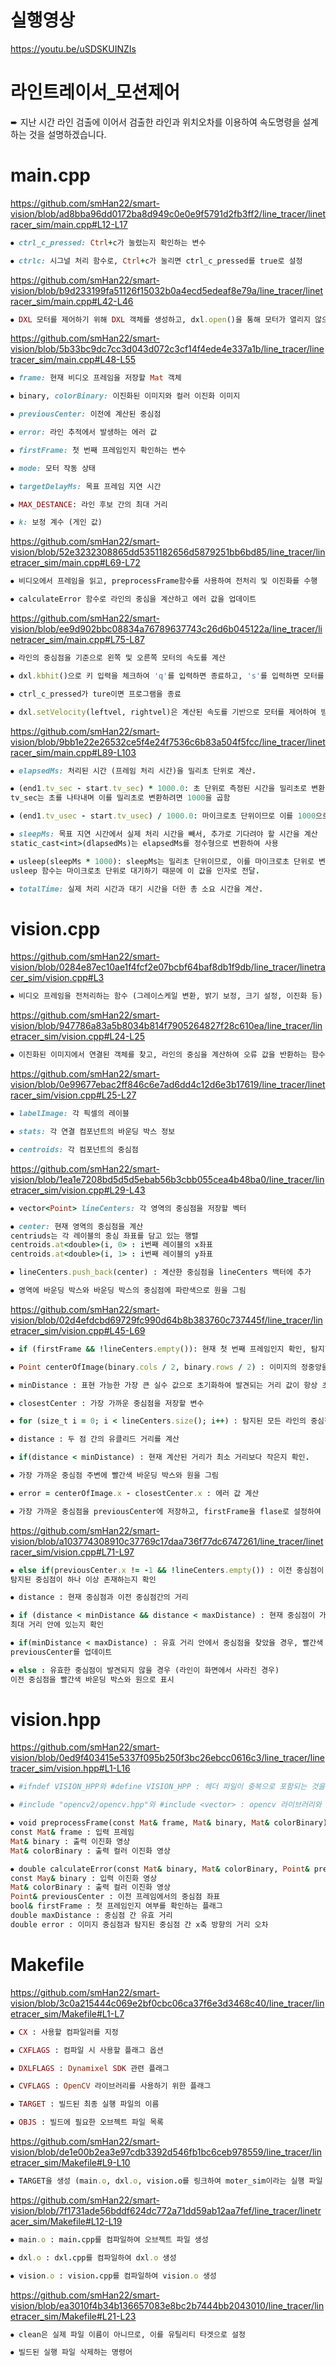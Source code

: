 # 실행영상

https://youtu.be/uSDSKUINZIs

# 라인트레이서_모션제어

➨ 지난 시간 라인 검출에 이어서 검출한 라인과 위치오차를 이용하여 속도명령을 설계하는 것을 설명하겠습니다.

# main.cpp

https://github.com/smHan22/smart-vision/blob/ad8bba96dd0172ba8d949c0e0e9f5791d2fb3ff2/line_tracer/linetracer_sim/main.cpp#L12-L17

```ruby
⦁ ctrl_c_pressed: Ctrl+c가 눌렸는지 확인하는 변수

⦁ ctrlc: 시그널 처리 함수로, Ctrl+c가 눌리면 ctrl_c_pressed를 true로 설정
```

https://github.com/smHan22/smart-vision/blob/b9d233199fa51126f15032b0a4ecd5edeaf8e79a/line_tracer/linetracer_sim/main.cpp#L42-L46

```ruby
⦁ DXL 모터를 제어하기 위해 DXL 객체를 생성하고, dxl.open()을 통해 모터가 열리지 않으면 오류 메시지를 출력하고 종료
```

https://github.com/smHan22/smart-vision/blob/5b33bc9dc7cc3d043d072c3cf14f4ede4e337a1b/line_tracer/linetracer_sim/main.cpp#L48-L55

```ruby
⦁ frame: 현재 비디오 프레임을 저장할 Mat 객체

⦁ binary, colorBinary: 이진화된 이미지와 컬러 이진화 이미지

⦁ previousCenter: 이전에 계산된 중심점

⦁ error: 라인 추적에서 발생하는 에러 값

⦁ firstFrame: 첫 번째 프레임인지 확인하는 변수

⦁ mode: 모터 작동 상태

⦁ targetDelayMs: 목표 프레임 지연 시간

⦁ MAX_DESTANCE: 라인 후보 간의 최대 거리

⦁ k: 보정 계수 (게인 값)
```

https://github.com/smHan22/smart-vision/blob/52e3232308865dd5351182656d5879251bb6bd85/line_tracer/linetracer_sim/main.cpp#L69-L72

```ruby
⦁ 비디오에서 프레임을 읽고, preprocessFrame함수를 사용하여 전처리 및 이진화를 수행

⦁ calculateError 함수로 라인의 중심을 계산하고 에러 값을 업데이트
```

https://github.com/smHan22/smart-vision/blob/ee9d902bbc08834a76789637743c26d6b045122a/line_tracer/linetracer_sim/main.cpp#L75-L87

```ruby
⦁ 라인의 중심점을 기준으로 왼쪽 및 오른쪽 모터의 속도를 계산

⦁ dxl.kbhit()으로 키 입력을 체크하여 'q'를 입력하면 종료하고, 's'를 입력하면 모터를 작동시킴

⦁ ctrl_c_pressed가 ture이면 프로그램을 종료

⦁ dxl.setVelocity(leftvel, rightvel)은 계산된 속도를 기반으로 모터를 제어하여 방향 및 이동 속도를 설정.
```

https://github.com/smHan22/smart-vision/blob/9bb1e22e26532ce5f4e24f7536c6b83a504f5fcc/line_tracer/linetracer_sim/main.cpp#L89-L103

```ruby
⦁ elapsedMs: 처리된 시간 (프레임 처리 시간)을 밀리초 단위로 계산.

⦁ (end1.tv_sec - start.tv_sec) * 1000.0: 초 단위로 측정된 시간을 밀리초로 변환.
tv_sec는 초를 나타내며 이를 밀리초로 변환하려면 1000을 곱함

⦁ (end1.tv_usec - start.tv_usec) / 1000.0: 마이크로초 단위이므로 이를 1000으로 나누어 밀리초로 변환

⦁ sleepMs: 목표 지연 시간에서 실제 처리 시간을 빼서, 추가로 기다려야 할 시간을 계산
static_cast<int>(dlapsedMs)는 elapsedMs를 정수형으로 변환하여 사용

⦁ usleep(sleepMs * 1000): sleepMs는 밀리초 단위이므로, 이를 마이크로초 단위로 변환하려면 1000을 곱함.
usleep 함수는 마이크로초 단위로 대기하기 때문에 이 값을 인자로 전달.

⦁ totalTime: 실제 처리 시간과 대기 시간을 더한 총 소요 시간을 계산.
```
# vision.cpp

https://github.com/smHan22/smart-vision/blob/0284e87ec10ae1f4fcf2e07bcbf64baf8db1f9db/line_tracer/linetracer_sim/vision.cpp#L3

```ruby
⦁ 비디오 프레임을 전처리하는 함수 (그레이스케일 변환, 밝기 보정, 크기 설정, 이진화 등)
```

https://github.com/smHan22/smart-vision/blob/947786a83a5b8034b814f7905264827f28c610ea/line_tracer/linetracer_sim/vision.cpp#L24-L25

```ruby
⦁ 이진화된 이미지에서 연결된 객체를 찾고, 라인의 중심을 계산하여 오류 값을 반환하는 함수
```

https://github.com/smHan22/smart-vision/blob/0e99677ebac2ff846c6e7ad6dd4c12d6e3b17619/line_tracer/linetracer_sim/vision.cpp#L25-L27

```ruby
⦁ labelImage: 각 픽셀의 레이블

⦁ stats: 각 연결 컴포넌트의 바운딩 박스 정보

⦁ centroids: 각 컴포넌트의 중심점
```

https://github.com/smHan22/smart-vision/blob/1ea1e7208bd5d5d5ebab56b3cbb055cea4b48ba0/line_tracer/linetracer_sim/vision.cpp#L29-L43

```ruby
⦁ vector<Point> lineCenters: 각 영역의 중심점을 저장할 벡터

⦁ center: 현재 영역의 중심점을 계산
centriuds는 각 레이블의 중심 좌표를 담고 있는 행렬
centroids.at<double>(i, 0> : i번째 레이블의 x좌표
centroids.at<double>(i, 1> : i번째 레이블의 y좌표

⦁ lineCenters.push_back(center) : 계산한 중심점을 lineCenters 백터에 추가

⦁ 영역에 바운딩 박스와 바운딩 박스의 중심점에 파란색으로 원을 그림

```

https://github.com/smHan22/smart-vision/blob/02d4efdcbd69729fc990d64b8b383760c737445f/line_tracer/linetracer_sim/vision.cpp#L45-L69

```ruby
⦁ if (firstFrame && !lineCenters.empty()): 현재 첫 번째 프레임인지 확인, 탐지한 라인의 중심점이 하나 이상 존재하는지

⦁ Point centerOfImage(binary.cols / 2, binary.rows / 2) : 이미지의 정중앙을 계산

⦁ minDistance : 표현 가능한 가장 큰 실수 값으로 초기화하여 발견되는 거리 값이 항상 초기값보다 작아지도록 설정

⦁ closestCenter : 가장 가까운 중심점을 저장할 변수

⦁ for (size_t i = 0; i < lineCenters.size(); i++) : 탐지된 모든 라인의 중심점을 순회

⦁ distance : 두 점 간의 유클리드 거리를 계산

⦁ if(distance < minDistance) : 현재 계산된 거리가 최소 거리보다 작은지 확인.

⦁ 가장 가까운 중심점 주변에 빨간색 바운딩 박스와 원을 그림

⦁ error = centerOfImage.x - closestCenter.x : 에러 값 계산

⦁ 가장 가까운 중심점을 previousCenter에 저장하고, firstFrame을 flase로 설정하여 이후에는 이 조건문을 실행하지 않도록 설정
```

https://github.com/smHan22/smart-vision/blob/a103774308910c37769c17daa736f77dc6747261/line_tracer/linetracer_sim/vision.cpp#L71-L97

```ruby
⦁ else if(previousCenter.x != -1 && !lineCenters.empty()) : 이전 중심점이 있고, 현재 프레임에서
탐지된 중심점이 하나 이상 존재하는지 확인

⦁ distance : 현재 중심점과 이전 중심점간의 거리

⦁ if (distance < minDistance && distance < maxDistance) : 현재 중심점이 가장 가까운 거리인지,
최대 거리 안에 있는지 확인

⦁ if(minDistance < maxDistance) : 유효 거리 안에서 중심점을 찾았을 경우, 빨간색 바운딩 박스와 원을 그림
previousCenter를 업데이트

⦁ else : 유효한 중심점이 발견되지 않을 경우 (라인이 화면에서 사라진 경우)
이전 중심점을 빨간색 바운딩 박스와 원으로 표시
```
# vision.hpp

https://github.com/smHan22/smart-vision/blob/0ed9f403415e5337f095b250f3bc26ebcc0616c3/line_tracer/linetracer_sim/vision.hpp#L1-L16

```ruby
⦁ #ifndef VISION_HPP와 #define VISION_HPP : 헤더 파일이 중복으로 포함되는 것을 방지

⦁ #include "opencv2/opencv.hpp"와 #include <vector> : opencv 라이브러리와 STL의 vector를 포함

⦁ void preprocessFrame(const Mat& frame, Mat& binary, Mat& colorBinary) : 함수 선언
const Mat& frame : 입력 프레임
Mat& binary : 출력 이진화 영상
Mat& colorBinary : 출력 컬러 이진화 영상

⦁ double calculateError(const Mat& binary, Mat& colorBinary, Point& previousCenter, bool& firstFrame, double maxDistance, double error) : 함수 선언
const May& binary : 입력 이진화 영상
Mat& colorBinary : 출력 컬러 이진화 영상
Point& previousCenter : 이전 프레임에서의 중심점 좌표
bool& firstFrame : 첫 프레임인지 여부를 확인하는 플래그
double maxDistance : 중심점 간 유효 거리
double error : 이미지 중심점과 탐지된 중심점 간 x축 방향의 거리 오차
```


# Makefile

https://github.com/smHan22/smart-vision/blob/3c0a215444c069e2bf0cbc06ca37f6e3d3468c40/line_tracer/linetracer_sim/Makefile#L1-L7

```ruby
⦁ CX : 사용할 컴파일러를 지정

⦁ CXFLAGS : 컴파일 시 사용할 플래그 옵션

⦁ DXLFLAGS : Dynamixel SDK 관련 플래그

⦁ CVFLAGS : OpenCV 라이브러리를 사용하기 위한 플래그

⦁ TARGET : 빌드된 최종 실행 파일의 이름

⦁ OBJS : 빌드에 필요한 오브젝트 파일 목록
```

https://github.com/smHan22/smart-vision/blob/de1e00b2ea3e97cdb3392d546fb1bc6ceb978559/line_tracer/linetracer_sim/Makefile#L9-L10

```ruby
⦁ TARGET을 생성 (main.o, dxl.o, vision.o를 링크하여 moter_sim이라는 실행 파일 생성)
```

https://github.com/smHan22/smart-vision/blob/7f1731ade56bddf624dc772a71dd59ab12aa7fef/line_tracer/linetracer_sim/Makefile#L12-L19

```ruby
⦁ main.o : main.cpp를 컴파일하여 오브젝트 파일 생성

⦁ dxl.o : dxl.cpp를 컴파일하여 dxl.o 생성

⦁ vision.o : vision.cpp를 컴파일하여 vision.o 생성
```

https://github.com/smHan22/smart-vision/blob/ea3010f4b34b136657083e8bc2b7444bb2043010/line_tracer/linetracer_sim/Makefile#L21-L23

```ruby
⦁ clean은 실제 파일 이름이 아니므로, 이를 유틸리티 타겟으로 설정

⦁ 빌드된 실행 파일 삭제하는 명령어
```

